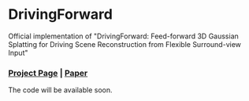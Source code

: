 # DrivingForward
Official implementation of "DrivingForward: Feed-forward 3D Gaussian Splatting for Driving Scene Reconstruction from Flexible Surround-view Input"

### [Project Page](https://fangzhou2000.github.io/projects/drivingforward/) | [Paper](https://arxiv.org/abs/2409.12753)

The code will be available soon.
